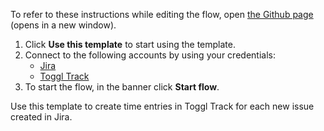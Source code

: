 To refer to these instructions while editing the flow, open [the Github page](https://github.com/ot4i/app-connect-templates/blob/master/resources/markdown/Create%20time%20entries%20in%20Toggl%20Track%20for%20each%20new%20issue%20created%20in%20Jira_instructions.md) (opens in a new window).
1. Click **Use this template** to start using the template.
2. Connect to the following accounts by using your credentials:
   - [Jira](https://www.ibm.com/docs/en/app-connect/containers_cd?topic=apps-jira)
   - [Toggl Track](https://www.ibm.com/docs/en/app-connect/containers_cd?topic=apps-toggl-track)
3. To start the flow, in the banner click **Start flow**.

Use this template to create time entries in Toggl Track for each new issue created in Jira.
